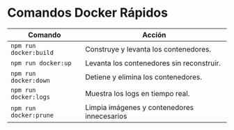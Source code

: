# Comandos Docker Rápidos

| Comando                | Acción                                      |
|------------------------|---------------------------------------------|
| `npm run docker:build` | Construye y levanta los contenedores.       |
| `npm run docker:up`    | Levanta los contenedores sin reconstruir.   |
| `npm run docker:down`  | Detiene y elimina los contenedores.         |
| `npm run docker:logs`  | Muestra los logs en tiempo real.            |
| `npm run docker:prune` | Limpia imágenes y contenedores innecesarios |
